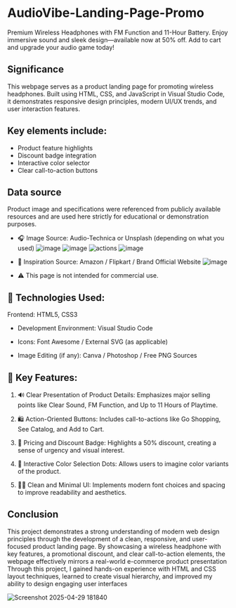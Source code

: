 # AudioVibe-Landing-Page-Promo
Premium Wireless Headphones with FM Function and 11-Hour Battery. Enjoy immersive sound and sleek design—available now at 50% off. Add to cart and upgrade your audio game today!
## Significance
This webpage serves as a product landing page for promoting wireless headphones. Built using HTML, CSS, and JavaScript in Visual Studio Code, it demonstrates responsive design principles, modern UI/UX trends, and user interaction features.

## Key elements include:

- Product feature highlights
- Discount badge integration
- Interactive color selector
- Clear call-to-action buttons
## Data source
 Product image and specifications were referenced from publicly available resources and are used here strictly for educational or demonstration purposes.

- 🎧 Image Source: Audio-Technica or Unsplash (depending on what you used) 
![image](https://github.com/user-attachments/assets/812aa426-b18f-47e8-851c-58bc009bd61f)
![image](https://github.com/user-attachments/assets/dc8ad154-a0b6-43ec-8ab0-1c86695ac9fc)
![actions](https://github.com/user-attachments/assets/f0016a64-c3f6-4eea-a48e-a2d637f506f8)
![image](https://github.com/user-attachments/assets/c55c242d-c182-4b80-adf7-dc3caaad6c05)

- 🛒 Inspiration Source: Amazon / Flipkart / Brand Official Website
  ![image](https://github.com/user-attachments/assets/a2c34d27-2abe-4696-b6b5-67148d87e140)

- ⚠️ This page is not intended for commercial use.

## 📂 Technologies Used:
  Frontend: HTML5, CSS3

- Development Environment: Visual Studio Code

- Icons: Font Awesome / External SVG (as applicable)

- Image Editing (if any): Canva / Photoshop / Free PNG Sources

## 📌 Key Features:
1. 🔊 Clear Presentation of Product Details:
Emphasizes major selling points like Clear Sound, FM Function, and Up to 11 Hours of Playtime.

2. 🛍️ Action-Oriented Buttons:
Includes call-to-actions like Go Shopping, See Catalog, and Add to Cart.

3. 🧾 Pricing and Discount Badge:
Highlights a 50% discount, creating a sense of urgency and visual interest.

4. 🎨 Interactive Color Selection Dots:
Allows users to imagine color variants of the product.

5. 🧑‍💻 Clean and Minimal UI:
Implements modern font choices and spacing to improve readability and aesthetics.

## Conclusion
   This project demonstrates a strong understanding of modern web design principles through the development of a clean, responsive, and user-focused product landing page. By showcasing a wireless headphone with key features, a promotional discount, and clear call-to-action elements, the webpage effectively mirrors a real-world e-commerce product presentation
   Through this project, I gained hands-on experience with HTML and CSS layout techniques, learned to create visual hierarchy, and improved my ability to design engaging user interfaces

   ![Screenshot 2025-04-29 181840](https://github.com/user-attachments/assets/de720311-4f3f-4bf3-8ead-ca2899277e49)





